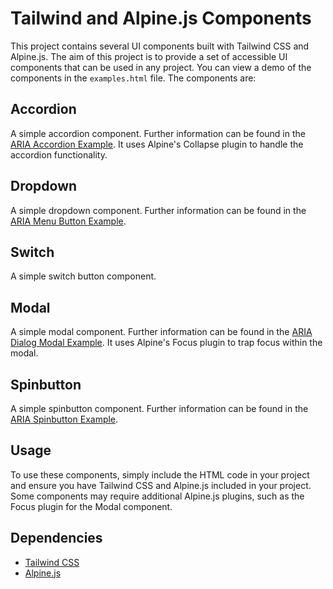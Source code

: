 # Tailwind and Alpine.js Components

This project contains several UI components built with Tailwind CSS and Alpine.js.
The aim of this project is to provide a set of accessible UI components that can be used in any project.
You can view a demo of the components in the `examples.html` file.
The components are:

## Accordion

A simple accordion component. Further information can be found in
the [ARIA Accordion Example](https://www.w3.org/WAI/ARIA/apg/patterns/accordion/examples/accordion/). It uses Alpine's
Collapse plugin to handle the accordion functionality.

## Dropdown

A simple dropdown component. Further information can be found in
the [ARIA Menu Button Example](https://www.w3.org/WAI/ARIA/apg/patterns/menu-button/).

## Switch

A simple switch button component.

## Modal

A simple modal component. Further information can be found in
the [ARIA Dialog Modal Example](https://www.w3.org/WAI/ARIA/apg/patterns/dialog-modal/examples/dialog/). It uses
Alpine's Focus plugin to trap focus within the modal.

## Spinbutton

A simple spinbutton component. Further information can be found in the
[ARIA Spinbutton Example](https://www.w3.org/WAI/ARIA/apg/patterns/spinbutton/).

## Usage

To use these components, simply include the HTML code in your project and ensure you have Tailwind CSS and Alpine.js
included in your project. Some components may require additional Alpine.js plugins, such as the Focus plugin for the
Modal component.

## Dependencies

- [Tailwind CSS](https://tailwindcss.com/)
- [Alpine.js](https://alpinejs.dev/)